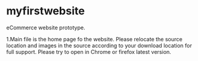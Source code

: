 # myfirstwebsite
eCommerce website prototype.

1.Main file is the home page fo the website.
Please relocate the source location and images in the source according to your download location for full support.
Please try to open in Chrome or firefox latest version.



